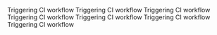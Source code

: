 Triggering CI workflow
Triggering CI workflow
Triggering CI workflow
Triggering CI workflow
Triggering CI workflow
Triggering CI workflow
Triggering CI workflow
